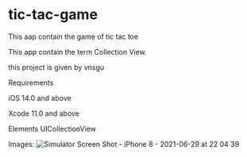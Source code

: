 # tic-tac-game
This aap contain the game of tic tac toe

This app contain the term Collection View.

this project is given by vnsgu


Requirements

iOS 14.0 and above

Xcode 11.0 and above


Elements
UICollectionView

Images:
![Simulator Screen Shot - iPhone 8 - 2021-06-29 at 22 04 39](https://user-images.githubusercontent.com/75353075/123850540-c8c95b00-d937-11eb-832f-06bf987ce2b3.png)

